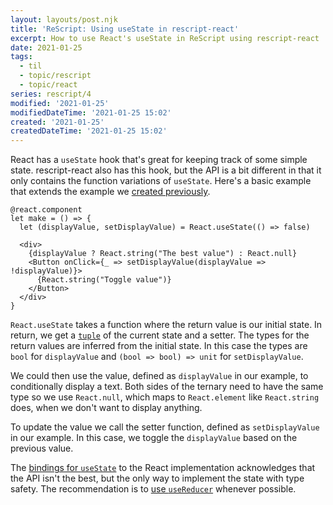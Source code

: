 ```yaml
---
layout: layouts/post.njk
title: 'ReScript: Using useState in rescript-react'
excerpt: How to use React's useState in ReScript using rescript-react
date: 2021-01-25
tags:
  - til
  - topic/rescript
  - topic/react
series: rescript/4
modified: '2021-01-25'
modifiedDateTime: '2021-01-25 15:02'
created: '2021-01-25'
createdDateTime: '2021-01-25 15:02'
---
```


React has a `useState` hook that's great for keeping track of some simple state.
rescript-react also has this hook, but the API is a bit different in that it only contains
the function variations of `useState`. Here's a basic example that extends the
example we [created previously](/posts/using-react-components-in-rescript/).

```reason
@react.component
let make = () => {
  let (displayValue, setDisplayValue) = React.useState(() => false)

  <div>
    {displayValue ? React.string("The best value") : React.null}
    <Button onClick={_ => setDisplayValue(displayValue => !displayValue)}>
      {React.string("Toggle value")}
    </Button>
  </div>
}
```

`React.useState` takes a function where the return value is our initial state. In return, we get a [`tuple`](https://rescript-lang.org/docs/manual/latest/tuple) of the current
state and a setter. The types for the return values are inferred from the initial state. In this case the types are `bool` for `displayValue` and `(bool => bool) => unit` for `setDisplayValue`.

We could then use the value, defined as `displayValue` in our example, to
conditionally display a text. Both sides of the ternary need to have the same
type so we use `React.null`, which maps to `React.element` like `React.string`
does, when we don't want to display anything.

To update the value we call the setter function, defined as `setDisplayValue` in
our example. In this case, we toggle the `displayValue` based on the previous
value.

The [bindings for `useState`](https://github.com/reasonml/reason-react/blob/master/src/React.re#L192) to the React implementation acknowledges that the API isn't the best, but the only way to implement the state with type safety. The recommendation is to [use `useReducer`](/posts/using-usereducer-in-rescript-react/) whenever possible.
